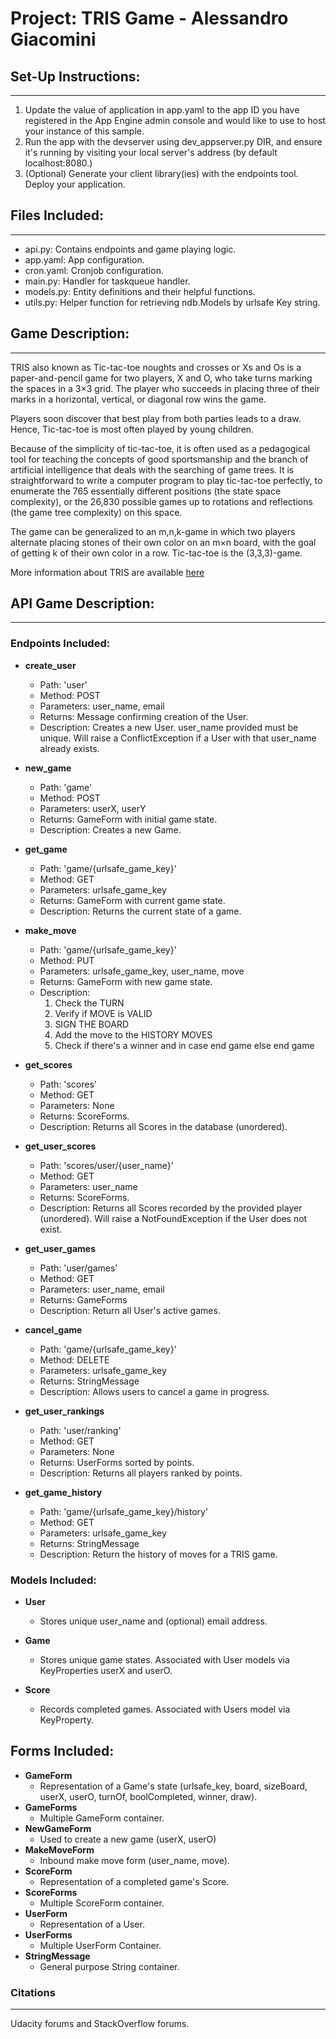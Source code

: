 # Project: TRIS Game - Alessandro Giacomini

## Set-Up Instructions:

-----------------------------------
1.  Update the value of application in app.yaml to the app ID you have registered
 in the App Engine admin console and would like to use to host your instance of this sample.
1.  Run the app with the devserver using dev_appserver.py DIR, and ensure it's
 running by visiting your local server's address (by default localhost:8080.)
1.  (Optional) Generate your client library(ies) with the endpoints tool.
 Deploy your application.

## Files Included:

-----------------------------------
 - api.py: Contains endpoints and game playing logic.
 - app.yaml: App configuration.
 - cron.yaml: Cronjob configuration.
 - main.py: Handler for taskqueue handler.
 - models.py: Entity definitions and their helpful functions.
 - utils.py: Helper function for retrieving ndb.Models by urlsafe Key string.

## Game Description:

-----------------------------------
TRIS also known as Tic-tac-toe noughts and crosses or Xs and Os is a paper-and-pencil game for two players, X and O, who take turns marking the spaces in a 3×3 grid. The player who succeeds in placing three of their marks in a horizontal, vertical, or diagonal row wins the game.

Players soon discover that best play from both parties leads to a draw. Hence, Tic-tac-toe is most often played by young children.

Because of the simplicity of tic-tac-toe, it is often used as a pedagogical tool for teaching the concepts of good sportsmanship and the branch of artificial intelligence that deals with the searching of game trees. It is straightforward to write a computer program to play tic-tac-toe perfectly, to enumerate the 765 essentially different positions (the state space complexity), or the 26,830 possible games up to rotations and reflections (the game tree complexity) on this space.

The game can be generalized to an m,n,k-game in which two players alternate placing stones of their own color on an m×n board, with the goal of getting k of their own color in a row. Tic-tac-toe is the (3,3,3)-game.

More information about TRIS are available [here](https://en.wikipedia.org/wiki/Tic-tac-toe)

## API Game Description:
-----------------------------------

### Endpoints Included:
 
- **create_user**
    - Path: 'user'
    - Method: POST
    - Parameters: user_name, email
    - Returns: Message confirming creation of the User.
    - Description: Creates a new User. user_name provided must be unique. Will raise a ConflictException if a User with that user_name already exists.

 - **new_game**
    - Path: 'game'
    - Method: POST
    - Parameters: userX, userY
    - Returns: GameForm with initial game state.
    - Description: Creates a new Game.

 - **get_game**
    - Path: 'game/{urlsafe_game_key}'
    - Method: GET
    - Parameters: urlsafe_game_key
    - Returns: GameForm with current game state.
    - Description: Returns the current state of a game.

 - **make_move**
    - Path: 'game/{urlsafe_game_key}'
    - Method: PUT
    - Parameters: urlsafe_game_key, user_name, move
    - Returns: GameForm with new game state.
    - Description: 
        1. Check the TURN
        2. Verify if MOVE is VALID
        3. SIGN THE BOARD
        4. Add the move to the HISTORY MOVES
        5. Check if there's a winner and in case end game else end game

 - **get_scores**
    - Path: 'scores'
    - Method: GET
    - Parameters: None
    - Returns: ScoreForms.
    - Description: Returns all Scores in the database (unordered).

 - **get_user_scores**
    - Path: 'scores/user/{user_name}'
    - Method: GET
    - Parameters: user_name
    - Returns: ScoreForms.
    - Description: Returns all Scores recorded by the provided player (unordered).
    Will raise a NotFoundException if the User does not exist.

 - **get_user_games**
    - Path: 'user/games'
    - Method: GET
    - Parameters: user_name, email
    - Returns: GameForms
    - Description: Return all User's active games.

 - **cancel_game**
    - Path: 'game/{urlsafe_game_key}'
    - Method: DELETE
    - Parameters: urlsafe_game_key
    - Returns: StringMessage
    - Description: Allows users to cancel a game in progress.

 - **get_user_rankings**
    - Path: 'user/ranking'
    - Method: GET
    - Parameters: None
    - Returns: UserForms sorted by points.
    - Description: Returns all players ranked by points.

 - **get_game_history**
    - Path: 'game/{urlsafe_game_key}/history'
    - Method: GET
    - Parameters: urlsafe_game_key
    - Returns: StringMessage
    - Description: Return the history of moves for a TRIS game.
    
### Models Included:
 
- **User**
    - Stores unique user_name and (optional) email address.

 - **Game**
    - Stores unique game states. Associated with User models via KeyProperties
    userX and userO.

 - **Score**
    - Records completed games. Associated with Users model via KeyProperty.

## Forms Included:
 
- **GameForm**
    - Representation of a Game's state (urlsafe_key, board, sizeBoard,
    userX, userO, turnOf, boolCompleted, winner, draw).
 - **GameForms**
    - Multiple GameForm container.
 - **NewGameForm**
    - Used to create a new game (userX, userO)
 - **MakeMoveForm**
    - Inbound make move form (user_name, move).
 - **ScoreForm**
    - Representation of a completed game's Score.
 - **ScoreForms**
    - Multiple ScoreForm container.
 - **UserForm**
    - Representation of a User.
 - **UserForms**
    - Multiple UserForm Container.
 - **StringMessage**
    - General purpose String container.

### Citations
-----------------------------------
Udacity forums and StackOverflow forums.
